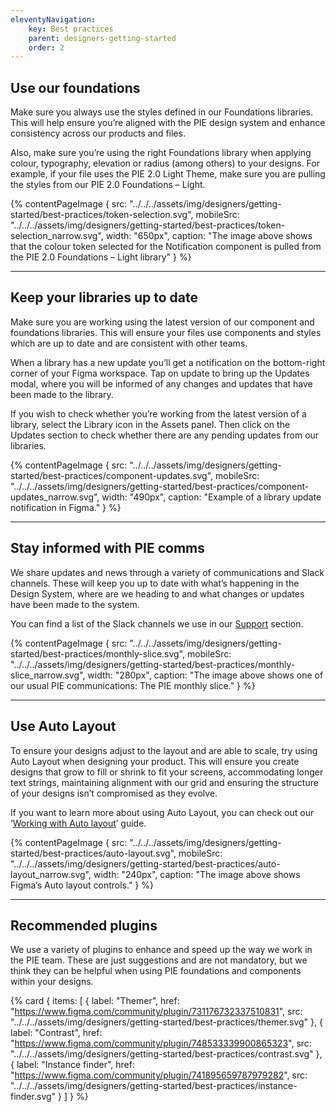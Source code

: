 ```yaml
---
eleventyNavigation:
    key: Best practices
    parent: designers-getting-started
    order: 2
---
```

## Use our foundations

Make sure you always use the styles defined in our Foundations libraries. This will help ensure you’re aligned with the PIE design system and enhance consistency across our products and files.

Also, make sure you’re using the right Foundations library when applying colour, typography, elevation or radius (among others) to your designs. For example, if your file uses the PIE 2.0 Light Theme, make sure you are pulling the styles from our PIE 2.0 Foundations – Light.

{% contentPageImage {
src: "../../../assets/img/designers/getting-started/best-practices/token-selection.svg",
mobileSrc: "../../../assets/img/designers/getting-started/best-practices/token-selection_narrow.svg",
width: "650px",
caption: "The image above shows that the colour token selected for the Notification component is pulled from the PIE 2.0 Foundations – Light library"
} %}

---

## Keep your libraries up to date

Make sure you are working using the latest version of our component and foundations libraries. This will ensure your files use components and styles which are up to date and are consistent with other teams.

When a library has a new update you’ll get a notification on the bottom-right corner of your Figma workspace. Tap on update to bring up the Updates modal, where you will be informed of any changes and updates that have been made to the library.

If you wish to check whether you’re working from the latest version of a library, select the Library icon in the Assets panel. Then click on the Updates section to check whether there are any pending updates from our libraries.

{% contentPageImage {
src: "../../../assets/img/designers/getting-started/best-practices/component-updates.svg",
mobileSrc: "../../../assets/img/designers/getting-started/best-practices/component-updates_narrow.svg",
width: "490px",
caption: "Example of a library update notification in Figma."
} %}

---

## Stay informed with PIE comms

We share updates and news through a variety of communications and Slack channels. These will keep you up to date with what’s happening in the Design System, where are we heading to and what changes or updates have been made to the system.

You can find a list of the Slack channels we use in our [Support]() section.

{% contentPageImage {
src: "../../../assets/img/designers/getting-started/best-practices/monthly-slice.svg",
mobileSrc: "../../../assets/img/designers/getting-started/best-practices/monthly-slice_narrow.svg",
width: "280px",
caption: "The image above shows one of our usual PIE communications: The PIE monthly slice."
} %}

---

## Use Auto Layout

To ensure your designs adjust to the layout and are able to scale, try using Auto Layout when designing your product. This will ensure you create designs that grow to fill or shrink to fit your screens, accommodating longer text strings, maintaining alignment with our grid and ensuring the structure of your designs isn’t compromised as they evolve.

If you want to learn more about using Auto Layout, you can check out our ‘[Working with Auto layout]()’ guide.

{% contentPageImage {
src: "../../../assets/img/designers/getting-started/best-practices/auto-layout.svg",
mobileSrc: "../../../assets/img/designers/getting-started/best-practices/auto-layout_narrow.svg",
width: "240px",
caption: "The image above shows Figma’s Auto layout controls."
} %}


---

## Recommended plugins

We use a variety of plugins to enhance and speed up the way we work in the PIE team. These are just suggestions and are not mandatory, but we think they can be helpful when using PIE foundations and components within your designs.

{% card {
  items: [
        {
          label: "Themer",
          href: "https://www.figma.com/community/plugin/731176732337510831",
          src: "../../../assets/img/designers/getting-started/best-practices/themer.svg"
        },
        {
          label: "Contrast",
          href: "https://www.figma.com/community/plugin/748533339900865323",
          src: "../../../assets/img/designers/getting-started/best-practices/contrast.svg"
        },
        {
          label: "Instance finder",
          href: "https://www.figma.com/community/plugin/741895659787979282",
          src: "../../../assets/img/designers/getting-started/best-practices/instance-finder.svg"
        }
    ]
} %}
